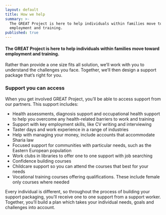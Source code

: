 ```yaml
---
layout: default
title: How we help
summary: >-
  The GREAT Project is here to help individuals within families move toward
  employment and training.
published: true
---
```

#### The GREAT Project is here to help individuals within families move toward employment and training. 

Rather than provide a one size fits all solution, we’ll work with you to understand the challenges you face. Together, we’ll then design a support package that’s right for you. 

### Support you can access

When you get involved GREAT Project, you’ll be able to access support from our partners. This support includes: 

* Health assessments, diagnosis support and occupational health support to help you overcome any health-related barriers to work and training
* Support with key employment skills, like CV writing and interviewing
* Taster days and work experience in a range of industries 
* Help with managing your money, include accounts that accommodate Sharia law
* Focused support for communities with particular needs, such as the Eastern European population
* Work clubs in libraries to offer one to one support with job searching
* Confidence building courses
* Childcare support so you can attend the courses that best for your needs
* Vocational training courses offering qualifications. These include female only courses where needed

Every individual is different, so throughout the process of building your support packaging, you’ll receive one to one support from a support worker. Together, you’ll build a plan which takes your individual needs, goals and challenges into account.
